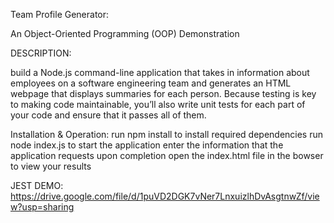 
Team Profile Generator:

An Object-Oriented Programming (OOP) Demonstration

DESCRIPTION:

build a Node.js command-line application that takes in information about employees on a software engineering team and generates an HTML webpage that displays summaries for each person. Because testing is key to making code maintainable, you’ll also write unit tests for each part of your code and ensure that it passes all of them.

Installation & Operation:
run npm install to install required dependencies
run node index.js to start the application
enter the information that the application requests
upon completion open the index.html file in the bowser to view your results

JEST DEMO:
https://drive.google.com/file/d/1puVD2DGK7vNer7LnxuizlhDvAsgtnwZf/view?usp=sharing